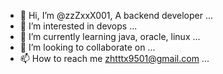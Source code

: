 - 👋 Hi, I’m @zzZxxX001, A backend developer ...
- 👀 I’m interested in devops ...
- 🌱 I’m currently learning java, oracle, linux ...
- 💞️ I’m looking to collaborate on ...
- 📫 How to reach me zhtttx9501@gmail.com ...

<!---
zzZxxX001/zzZxxX001 is a ✨ special ✨ repository because its `README.md` (this file) appears on your GitHub profile.
You can click the Preview link to take a look at your changes.
--->
